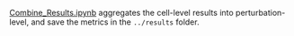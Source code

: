 [Combine_Results.ipynb](Combine_Results.ipynb) aggregates the cell-level results into perturbation-level, and save the metrics in the `../results` folder.
